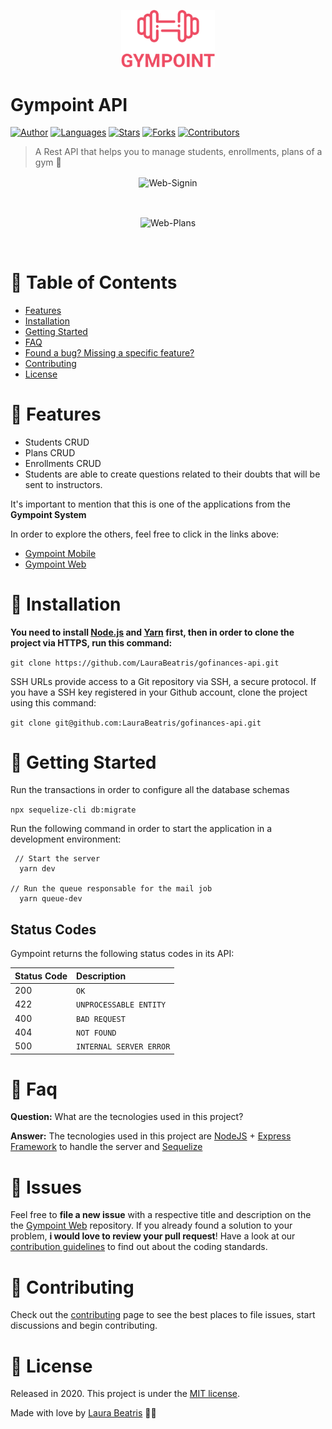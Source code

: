 <p align="center">
   <img src=".github/logo.png" width="150"/>
</p>

# Gympoint API

[![Author](https://img.shields.io/badge/author-LauraBeatris-EE4D64?style=flat-square)](https://github.com/LauraBeatris)
[![Languages](https://img.shields.io/github/languages/count/LauraBeatris/gympoint-api?color=%23EE4D64&style=flat-square)](#)
[![Stars](https://img.shields.io/github/stars/LauraBeatris/gympoint-api?color=EE4D64&style=flat-square)](https://github.com/LauraBeatris/gympoint-api/stargazers)
[![Forks](https://img.shields.io/github/forks/LauraBeatris/gympoint-api?color=%23EE4D64&style=flat-square)](https://github.com/LauraBeatris/gympoint-api/network/members)
[![Contributors](https://img.shields.io/github/contributors/LauraBeatris/gympoint-api?color=EE4D64&style=flat-square)](https://github.com/LauraBeatris/gympoint-api/graphs/contributors)

> A Rest API that helps you to manage students, enrollments, plans of a gym :rocket:

<p align="center">
  <img align="center" src="https://i.ibb.co/tM9Bynr/Web-Signin.png" alt="Web-Signin" border="0">
</p>
<br>
<p align="center">
  <img align="center" src="https://i.ibb.co/gP77Lt5/Web-Plans.png" alt="Web-Plans" border="0">
</p>
<br>

# :pushpin: Table of Contents

* [Features](#rocket-features)
* [Installation](#construction_worker-installation)
* [Getting Started](#runner-getting-started)
* [FAQ](#postbox-faq)
* [Found a bug? Missing a specific feature?](#bug-issues)
* [Contributing](#tada-contributing)
* [License](#closed_book-license)

# :rocket: Features

* Students CRUD
* Plans CRUD
* Enrollments CRUD
* Students are able to create questions related to their doubts that will be sent to instructors.

It's important to mention that this is one of the applications from the **Gympoint System**

In order to explore the others, feel free to click in the links above:
- [Gympoint Mobile](https://github.com/LauraBeatris/gympoint-mobile)
- [Gympoint Web](https://github.com/LauraBeatris/gympoint-api)

# :construction_worker: Installation

**You need to install [Node.js](https://nodejs.org/en/download/) and [Yarn](https://yarnpkg.com/) first, then in order to clone the project via HTTPS, run this command:**

```git clone https://github.com/LauraBeatris/gofinances-api.git```

SSH URLs provide access to a Git repository via SSH, a secure protocol. If you have a SSH key registered in your Github account, clone the project using this command:

```git clone git@github.com:LauraBeatris/gofinances-api.git```


# :runner: Getting Started

Run the transactions in order to configure all the database schemas

```npx sequelize-cli db:migrate```

Run the following command in order to start the application in a development environment:

```
 // Start the server
  yarn dev

// Run the queue responsable for the mail job
  yarn queue-dev
```

## Status Codes

Gympoint returns the following status codes in its API:

| Status Code | Description |
| :--- | :--- |
| 200 | `OK` |
| 422 | `UNPROCESSABLE ENTITY` |
| 400 | `BAD REQUEST` |
| 404 | `NOT FOUND` |
| 500 | `INTERNAL SERVER ERROR` |

# :postbox: Faq

**Question:** What are the tecnologies used in this project?

**Answer:** The tecnologies used in this project are [NodeJS](https://nodejs.org/en/) + [Express Framework](http://expressjs.com/en/) to handle the server and [Sequelize](https://sequelize.org/)

# :bug: Issues

Feel free to **file a new issue** with a respective title and description on the the [Gympoint Web](https://github.com/LauraBeatris/gympoint-api/issues) repository. If you already found a solution to your problem, **i would love to review your pull request**! Have a look at our [contribution guidelines](https://github.com/LauraBeatris/gympoint-api/blob/master/CONTRIBUTING.md) to find out about the coding standards.

# :tada: Contributing

Check out the [contributing](https://github.com/LauraBeatris/gympoint-api/blob/master/CONTRIBUTING.md) page to see the best places to file issues, start discussions and begin contributing.

# :closed_book: License

Released in 2020.
This project is under the [MIT license](https://github.com/LauraBeatris/gympoint-api/master/LICENSE).

Made with love by [Laura Beatris](https://github.com/LauraBeatris) 💜🚀
